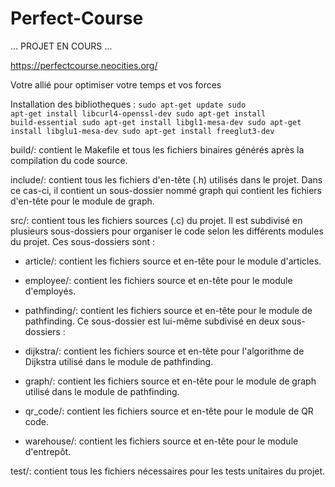 # Perfect-Course

... PROJET EN COURS ...

https://perfectcourse.neocities.org/

Votre allié pour optimiser votre temps et vos forces

Installation des bibliotheques :
<code>sudo apt-get update
sudo apt-get install libcurl4-openssl-dev
sudo apt-get install build-essential
sudo apt-get install libgl1-mesa-dev
sudo apt-get install libglu1-mesa-dev
sudo apt-get install freeglut3-dev</code>


build/: contient le Makefile et tous les fichiers binaires générés après la compilation du code source.

include/: contient tous les fichiers d'en-tête (.h) utilisés dans le projet. Dans ce cas-ci, il contient un sous-dossier nommé graph qui contient les fichiers d'en-tête pour le module de graph.

src/: contient tous les fichiers sources (.c) du projet. Il est subdivisé en plusieurs sous-dossiers pour organiser le code selon les différents modules du projet. Ces sous-dossiers sont :

- article/: contient les fichiers source et en-tête pour le module d'articles.

- employee/: contient les fichiers source et en-tête pour le module d'employés.

- pathfinding/: contient les fichiers source et en-tête pour le module de pathfinding. Ce sous-dossier est lui-même subdivisé en deux sous-dossiers :

- dijkstra/: contient les fichiers source et en-tête pour l'algorithme de Dijkstra utilisé dans le module de pathfinding.

- graph/: contient les fichiers source et en-tête pour le module de graph utilisé dans le module de pathfinding.

- qr_code/: contient les fichiers source et en-tête pour le module de QR code.

- warehouse/: contient les fichiers source et en-tête pour le module d'entrepôt.

test/: contient tous les fichiers nécessaires pour les tests unitaires du projet.
